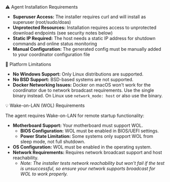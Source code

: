 <!-- ONLY USE HTML IN THIS FILE, IT GETS INCLUDED IN THE WebGUI -->

<div class="alert alert-warning">
    <div class="alert-title">⚠️ Agent Installation Requirements</div>
    <ul>
        <li><strong>Superuser Access:</strong> The installer requires curl and will install as
            superuser (root/sudo/doas)</li>
        <li><strong>Unprotected Resources:</strong> Installation requires access to unprotected
            download endpoints (see security notes below)</li>
        <li><strong>Static IP Required:</strong> The host needs a static IP address for shutdown
            commands and online status monitoring</li>
        <li><strong>Manual Configuration:</strong> The generated config must be manually added
            to your coordinator configuration file</li>
    </ul>
</div>

<div class="alert alert-error">
    <div class="alert-title">🚫 Platform Limitations</div>
    <ul>
        <li><strong>No Windows Support:</strong> Only Linux distributions are supported.</li>
        <li><strong>No BSD Support:</strong> BSD-based systems are not supported.</li>
        <li><strong>Docker Networking Issues:</strong> Docker on macOS won't work for the coordinator due to network broadcast requirements. Use the single binary instead. On Linux use <code>network_mode: host</code> or also use the binary.</li>
    </ul>
</div>

<div class="alert alert-info">
    <div class="alert-title">💡 Wake-on-LAN (WOL) Requirements</div>
    <p>The agent requires Wake-on-LAN for remote startup functionality:</p>
    <ul>
        <li><strong>Motherboard Support:</strong> Your motherboard must support WOL.
            <ul>
                <li><strong>BIOS Configuration:</strong> WOL must be enabled in BIOS/UEFI settings.</li>
                <li><strong>Power State Limitation:</strong> Some systems only support WOL from sleep mode, not full shutdown.</li>
            </ul>
        </li>
        <li><strong>OS Configuration:</strong> WOL must be enabled in the operating system.</li>
        <li><strong>Network Requirements:</strong> Requires network broadcast support and host reachability.
            <ul>
                <li><em>Note: The installer tests network reachability but won't fail if the test is unsuccessful, so ensure your network supports broadcast for WOL to work properly.</em></li>
            </ul>
        </li>
    </ul>
</div>